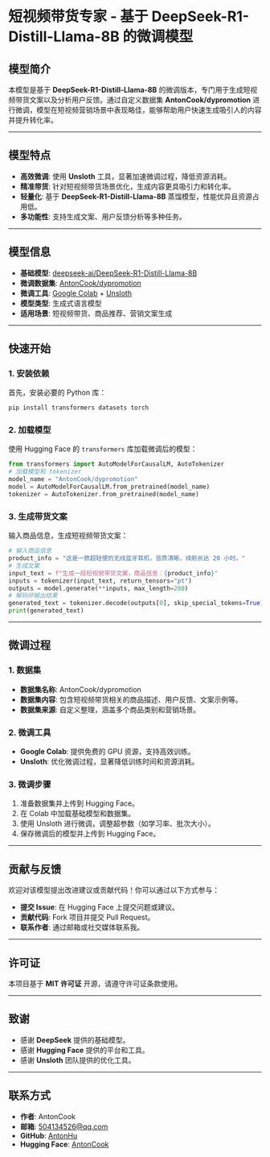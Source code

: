 # **短视频带货专家 - 基于 DeepSeek-R1-Distill-Llama-8B 的微调模型**

## **模型简介**

本模型是基于 **DeepSeek-R1-Distill-Llama-8B** 的微调版本，专门用于生成短视频带货文案以及分析用户反馈。通过自定义数据集 **AntonCook/dypromotion** 进行微调，模型在短视频营销场景中表现略佳，能够帮助用户快速生成吸引人的内容并提升转化率。

* * *

## **模型特点**

-   **高效微调**: 使用 **Unsloth** 工具，显著加速微调过程，降低资源消耗。
-   **精准带货**: 针对短视频带货场景优化，生成内容更具吸引力和转化率。
-   **轻量化**: 基于 **DeepSeek-R1-Distill-Llama-8B** 蒸馏模型，性能优异且资源占用低。
-   **多功能性**: 支持生成文案、用户反馈分析等多种任务。

* * *

## **模型信息**

-   **基础模型**: [deepseek-ai/DeepSeek-R1-Distill-Llama-8B](https://huggingface.co/deepseek-ai/DeepSeek-R1-Distill-Llama-8B)
-   **微调数据集**: [AntonCook/dypromotion](https://huggingface.co/datasets/AntonCook/dypromotion)
-   **微调工具**: [Google Colab](https://colab.research.google.com/) + [Unsloth]((https://unsloth.ai/) )
-   **模型类型**: 生成式语言模型
-   **适用场景**: 短视频带货、商品推荐、营销文案生成

* * *

## **快速开始**

### **1. 安装依赖**

首先，安装必要的 Python 库：

```bash
pip install transformers datasets torch
```

### **2. 加载模型**

使用 Hugging Face 的 `transformers` 库加载微调后的模型：

```python
from transformers import AutoModelForCausalLM, AutoTokenizer
# 加载模型和 tokenizer
model_name = "AntonCook/dypromotion"
model = AutoModelForCausalLM.from_pretrained(model_name)
tokenizer = AutoTokenizer.from_pretrained(model_name)
```

### **3. 生成带货文案**

输入商品信息，生成短视频带货文案：

```python
# 输入商品信息
product_info = "这是一款超轻便的无线蓝牙耳机，音质清晰，续航长达 20 小时。"
# 生成文案
input_text = f"生成一段短视频带货文案，商品信息：{product_info}"
inputs = tokenizer(input_text, return_tensors="pt")
outputs = model.generate(**inputs, max_length=200)
# 解码并输出结果
generated_text = tokenizer.decode(outputs[0], skip_special_tokens=True)
print(generated_text)
```

* * *

## **微调过程**

### **1. 数据集**

-   **数据集名称**: AntonCook/dypromotion
-   **数据集内容**: 包含短视频带货相关的商品描述、用户反馈、文案示例等。
-   **数据集来源**: 自定义整理，涵盖多个商品类别和营销场景。

### **2. 微调工具**

-   **Google Colab**: 提供免费的 GPU 资源，支持高效训练。
-   **Unsloth**: 优化微调过程，显著降低训练时间和资源消耗。

### **3. 微调步骤**

1.  准备数据集并上传到 Hugging Face。
1.  在 Colab 中加载基础模型和数据集。
1.  使用 Unsloth 进行微调，调整超参数（如学习率、批次大小）。
1.  保存微调后的模型并上传到 Hugging Face。

* * *

## **贡献与反馈**

欢迎对该模型提出改进建议或贡献代码！你可以通过以下方式参与：

-   **提交 Issue**: 在 Hugging Face 上提交问题或建议。
-   **贡献代码**: Fork 项目并提交 Pull Request。
-   **联系作者**: 通过邮箱或社交媒体联系我。

* * *

## **许可证**

本项目基于 **MIT 许可证** 开源，请遵守许可证条款使用。

* * *

## ​**致谢**

-   感谢 **DeepSeek** 提供的基础模型。
-   感谢 **Hugging Face** 提供的平台和工具。
-   感谢 **Unsloth** 团队提供的优化工具。

* * *

## ​**联系方式**

-   **作者**: AntonCook
-   **邮箱**: 504134526@qq.com
-   **GitHub**: [AntonHu](https://github.com/AntonHu)
-   **Hugging Face**: [AntonCook](https://huggingface.co/AntonCook)